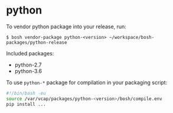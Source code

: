 # python

To vendor python package into your release, run:

```
$ bosh vendor-package python-<version> ~/workspace/bosh-packages/python-release
```

Included packages:

- python-2.7
- python-3.6

To use `python-*` package for compilation in your packaging script:

```bash
#!/bin/bash -eu
source /var/vcap/packages/python-<version>/bosh/compile.env
pip install ...
```
